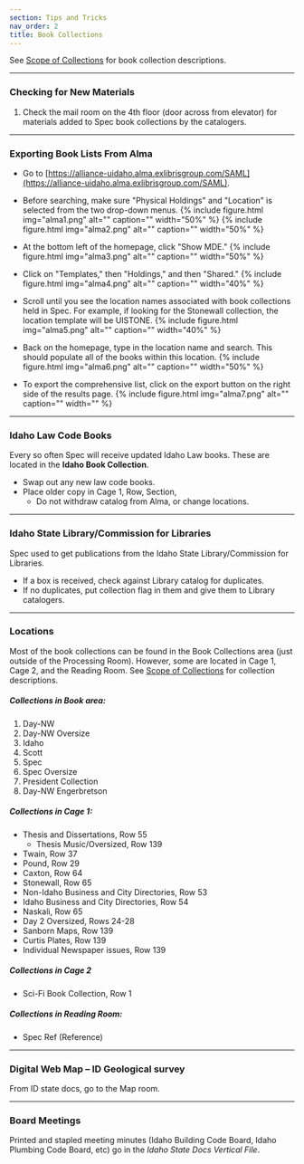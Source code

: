 ```yaml
---
section: Tips and Tricks
nav_order: 2
title: Book Collections
---
```

See [Scope of Collections](https://uidaholib.github.io/spec-docs/content/introduction/scope.html#other-archival-collections) for book collection descriptions.

---
### Checking for New Materials

1. Check the mail room on the 4th floor (door across from elevator) for materials added to Spec book collections by the catalogers.

---
### Exporting Book Lists From Alma

- Go to [https://alliance-uidaho.alma.exlibrisgroup.com/SAML](https://alliance-uidaho.alma.exlibrisgroup.com/SAML).

- Before searching, make sure "Physical Holdings" and "Location" is selected from the two drop-down menus.
{% include figure.html img="alma1.png" alt="" caption="" width="50%" %}
{% include figure.html img="alma2.png" alt="" caption="" width="50%" %}

- At the bottom left of the homepage, click "Show MDE."
{% include figure.html img="alma3.png" alt="" caption="" width="50%" %}

- Click on "Templates," then "Holdings," and then "Shared."
{% include figure.html img="alma4.png" alt="" caption="" width="40%" %}

- Scroll until you see the location names associated with book collections held in Spec. For example, if looking for the Stonewall collection, the location template will be UISTONE.
{% include figure.html img="alma5.png" alt="" caption="" width="40%" %}

- Back on the homepage, type in the location name and search. This should populate all of the books within this location. 
{% include figure.html img="alma6.png" alt="" caption="" width="50%" %}

- To export the comprehensive list, click on the export button on the right side of the results page.
{% include figure.html img="alma7.png" alt="" caption="" width="" %}

---
### Idaho Law Code Books

Every so often Spec will receive updated Idaho Law books. These are located in the **Idaho Book Collection**.
- Swap out any new law code books.
- Place older copy in Cage 1, Row, Section, 
    - Do not withdraw catalog from Alma, or change locations.

---
### Idaho State Library/Commission for Libraries

Spec used to get publications from the Idaho State Library/Commission for Libraries. 
- If a box is received, check against Library catalog for duplicates. 
- If no duplicates, put collection flag in them and give them to Library catalogers.

---
### Locations
Most of the book collections can be found in the Book Collections area (just outside of the Processing Room). However, some are located in Cage 1, Cage 2, and the Reading Room. See [Scope of Collections](https://uidaholib.github.io/spec-docs/content/introduction/scope.html#other-archival-collections) for collection descriptions.

##### Collections in Book area:
1. Day-NW
2. Day-NW Oversize
3. Idaho
4. Scott
5. Spec
6. Spec Oversize
7. President Collection
8. Day-NW Engerbretson

##### Collections in Cage 1:
- Thesis and Dissertations, Row 55
    - Thesis Music/Oversized, Row 139
- Twain, Row 37
- Pound, Row 29
- Caxton, Row 64
- Stonewall, Row 65
- Non-Idaho Business and City Directories, Row 53
- Idaho Business and City Directories, Row 54
- Naskali, Row 65
- Day 2 Oversized, Rows 24-28
- Sanborn Maps, Row 139
- Curtis Plates, Row 139
- Individual Newspaper issues, Row 139

##### Collections in Cage 2
- Sci-Fi Book Collection, Row 1

##### Collections in Reading Room:
- Spec Ref (Reference)


---
### Digital Web Map – ID Geological survey
From ID state docs, go to the Map room.

---
### Board Meetings
Printed and stapled meeting minutes (Idaho Building Code Board, Idaho Plumbing Code Board, etc) go in the *Idaho State Docs Vertical File*.